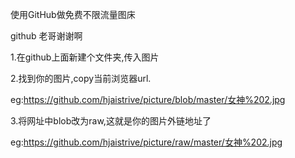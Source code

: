 使用GitHub做免费不限流量图床

github 老哥谢谢啊

1.在github上面新建个文件夹,传入图片  

2.找到你的图片,copy当前浏览器url.  

eg:https://github.com/hjaistrive/picture/blob/master/女神%202.jpg  

3.将网址中blob改为raw,这就是你的图片外链地址了  

eg:https://github.com/hjaistrive/picture/raw/master/女神%202.jpg